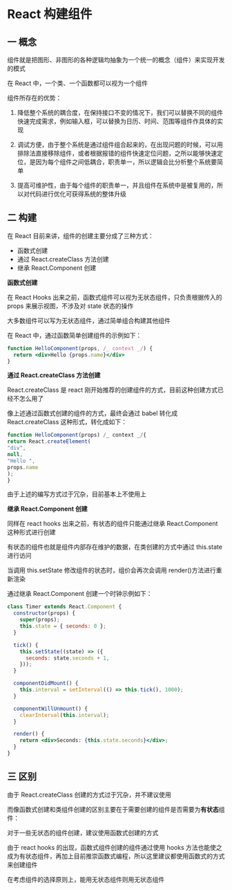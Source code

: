 # React 构建组件

## 一 概念

组件就是把图形、非图形的各种逻辑均抽象为一个统一的概念（组件）来实现开发的模式

在 React 中，一个类、一个函数都可以视为一个组件

组件所存在的优势：

1. 降低整个系统的耦合度，在保持接口不变的情况下，我们可以替换不同的组件快速完成需求，例如输入框，可以替换为日历、时间、范围等组件作具体的实现

2. 调试方便，由于整个系统是通过组件组合起来的，在出现问题的时候，可以用排除法直接移除组件，或者根据报错的组件快速定位问题，之所以能够快速定位，是因为每个组件之间低耦合，职责单一，所以逻辑会比分析整个系统要简单

3. 提高可维护性，由于每个组件的职责单一，并且组件在系统中是被复用的，所以对代码进行优化可获得系统的整体升级

## 二 构建

在 React 目前来讲，组件的创建主要分成了三种方式：

- 函数式创建
- 通过 React.createClass 方法创建
- 继承 React.Component 创建

**函数式创建**

在 React Hooks 出来之前，函数式组件可以视为无状态组件，只负责根据传入的 props 来展示视图，不涉及对 state 状态的操作

大多数组件可以写为无状态组件，通过简单组合构建其他组件

在 React 中，通过函数简单创建组件的示例如下：

```jsx
function HelloComponent(props, /_ context _/) {
  return <div>Hello {props.name}</div>
}
```

**通过 React.createClass 方法创建**

React.createClass 是 react 刚开始推荐的创建组件的方式，目前这种创建方式已经不怎么用了

像上述通过函数式创建的组件的方式，最终会通过 babel 转化成 React.createClass 这种形式，转化成如下：

```jsx
function HelloComponent(props) /_ context _/{
return React.createElement(
"div",
null,
"Hello ",
props.name
);
}
```

由于上述的编写方式过于冗杂，目前基本上不使用上

**继承 React.Component 创建**

同样在 react hooks 出来之前，有状态的组件只能通过继承 React.Component 这种形式进行创建

有状态的组件也就是组件内部存在维护的数据，在类创建的方式中通过 this.state 进行访问

当调用 this.setState 修改组件的状态时，组价会再次会调用 render()方法进行重新渲染

通过继承 React.Component 创建一个时钟示例如下：

```jsx
class Timer extends React.Component {
  constructor(props) {
    super(props);
    this.state = { seconds: 0 };
  }

  tick() {
    this.setState((state) => ({
      seconds: state.seconds + 1,
    }));
  }

  componentDidMount() {
    this.interval = setInterval(() => this.tick(), 1000);
  }

  componentWillUnmount() {
    clearInterval(this.interval);
  }

  render() {
    return <div>Seconds: {this.state.seconds}</div>;
  }
}
```

## 三 区别

由于 React.createClass 创建的方式过于冗杂，并不建议使用

而像函数式创建和类组件创建的区别主要在于需要创建的组件是否需要为**有状态**组件：

对于一些无状态的组件创建，建议使用函数式创建的方式

由于 react hooks 的出现，函数式组件创建的组件通过使用 hooks 方法也能使之成为有状态组件，再加上目前推崇函数式编程，所以这里建议都使用函数式的方式来创建组件

在考虑组件的选择原则上，能用无状态组件则用无状态组件
